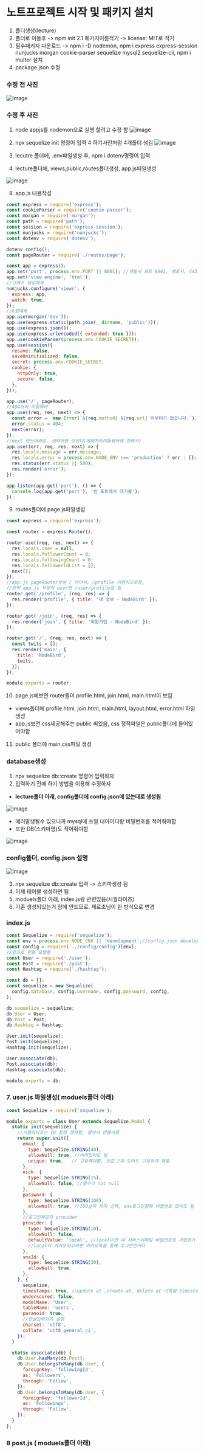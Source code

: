 # 노트프로젝트 시작 및 패키지 설치
1. 폴더생성(lecture)
2. 폴더로 이동후 -> npm init
2.1 패키지이름적기 -> license: MIT로 적기
3. 필수패키지 다운로드 -> npm i -D nodemon, npm i express express-session nunjucks morgan cookie-parser sequelize mysql2 sequelize-cli, npm i multer 설치
4. package.json 수정

### 수정 전 사진
![image](https://user-images.githubusercontent.com/82345970/177068288-57983d37-ad7d-4846-a414-5d16b66efb4d.png)

### 수정 후 사진
1. node appjs를 nodemon으로 실행 할려고 수정 함 
![image](https://user-images.githubusercontent.com/82345970/177068405-8028eeed-9bff-4059-b5ab-23d607010e3a.png)

5. npx sequelize init 명령어 입력
    4 하기사진처럼 4개폴더 생김
![image](https://user-images.githubusercontent.com/82345970/177068621-4d18df01-691d-453c-bbe4-2d41defeaf97.png)

6. lecutre 폴더에, .env파일생성 후, npm i dotenv명령어 입력
7. lecture폴더에, views,public,routes폴더생성, app.js파일생성

![image](https://user-images.githubusercontent.com/82345970/177069169-60a95f1e-daac-4548-b622-113f2ffc8f3b.png)

8. app.js 내용작성
```js
const express = require('express');
const cookieParser = require('cookie-parser');
const morgan = require('morgan');
const path = require('path');
const session = require('express-session');
const nunjucks = require('nunjucks');
const dotenv = require('dotenv');

dotenv.config();
const pageRouter = require('./routes/page');

const app = express();
app.set('port', process.env.PORT || 8001); //개발시 포트 8001, 배포시, 443포트사용
app.set('view engine', 'html');
//넌적스 생성예제
nunjucks.configure('views', {
  express: app,
  watch: true,
});
//6장예제
app.use(morgan('dev'));
app.use(express.static(path.join(__dirname, 'public')));
app.use(express.json());
app.use(express.urlencoded({ extended: true }));
app.use(cookieParser(process.env.COOKIE_SECRET));
app.use(session({
  resave: false,
  saveUninitialized: false,
  secret: process.env.COOKIE_SECRET,
  cookie: {
    httpOnly: true,
    secure: false,
  },
}));

app.use('/', pageRouter);
//404처리 미들웨어
app.use((req, res, next) => {
  const error =  new Error(`${req.method} ${req.url} 라우터가 없습니다.`);
  error.status = 404;
  next(error);
});
//next 안쓰더라도, 생략하면 안된다(에러처리미들웨어에 한해서)
app.use((err, req, res, next) => {
  res.locals.message = err.message;
  res.locals.error = process.env.NODE_ENV !== 'production' ? err : {};
  res.status(err.status || 500);
  res.render('error');
});

app.listen(app.get('port'), () => {
  console.log(app.get('port'), '번 포트에서 대기중');
});
```

9. routes폴더에 page.js파일생성
```js
const express = require('express');

const router = express.Router();

router.use((req, res, next) => {
  res.locals.user = null;
  res.locals.followerCount = 0;
  res.locals.followingCount = 0;
  res.locals.followerIdList = [];
  next();
});
//app.js pageRouter부분 / 이어서, /profile 이런식으로함,
//만약 app.js 부분이 user면 /user/profile로 됨
router.get('/profile', (req, res) => {
  res.render('profile', { title: '내 정보 - NodeBird' });
});

router.get('/join', (req, res) => {
  res.render('join', { title: '회원가입 - NodeBird' });
});

router.get('/', (req, res, next) => {
  const twits = [];
  res.render('main', {
    title: 'NodeBird',
    twits,
  });
});

module.exports = router;
```

10. page.js에보면 router들이 profile.html, join.html, main.html이 보임
- views폴더에 profile.html, join.html, main.html, layout.html, error.html 파일생성
- app.js보면 css제공해주는 public 써있음, css 정적파일은 public폴더에 들어있어야함

11. public 폴더에 main.css파일 생성
### database생성
1. npx sequelize db::create 명령어 입력하자
2. 입력하기 전에 하기 방법을 이용해 수정하자
- **lecture폴더 아래, config폴더에 config.json에 있는대로 생성됨**

![image](https://user-images.githubusercontent.com/82345970/177073313-c78c1000-0be3-4723-9609-703ab91af858.png)

- 에러발생될수 있으니까 mysql에 쓰일 내아이디랑 비밀번호를 적어줘야함
- 또한 DB(스키마명)도 적어줘야함

![image](https://user-images.githubusercontent.com/82345970/177073541-ee1fe545-f128-4e50-8215-35c94c22a144.png)

### config폴더, config.json 설명
![image](https://user-images.githubusercontent.com/82345970/177073744-187a4d97-4a53-45fe-bebd-30b1c23dbf92.png)

3. npx sequelize db::create 입력 -> 스키마생성 됨
4. 이제 테이블 생성하면 됨
5. moduels폴더 아래, index.js랑 관련있음(시퀄라이즈)
6. 기존 생성되있는거 맘에 안드므로, 제로초님이 한 방식으로 변경

### index.js
```js
const Sequelize = require('sequelize');
const env = process.env.NODE_ENV || 'development';//config.json development 가져옴
const config = require('../config/config')[env];
//앞으로 만들 모델들
const User = require('./user');
const Post = require('./post');
const Hashtag = require('./hashtag');

const db = {};
const sequelize = new Sequelize(
  config.database, config.username, config.password, config,
);

db.sequelize = sequelize;
db.User = User;
db.Post = Post;
db.Hashtag = Hashtag;

User.init(sequelize);
Post.init(sequelize);
Hashtag.init(sequelize);

User.associate(db);
Post.associate(db);
Hashtag.associate(db);

module.exports = db;
```

### 7. user.js 파일생성( moduels폴더 아래)
```js
const Sequelize = require('sequelize');

module.exports = class User extends Sequelize.Model {
  static init(sequelize) {
    //시퀄라이즈는 ID 컬럼 생략됨, 알아서 만들어줌
    return super.init({
      email: {
        type: Sequelize.STRING(40),
        allowNull: true, //비어있어도 됨
        unique: true,   // 고유해야함, 빈값 2개 있어도 고유하게 해줌
      },
      nick: {
        type: Sequelize.STRING(15),
        allowNull: false, //필수다 not null
      },
      password: {
        type: Sequelize.STRING(100),
        allowNull: true, //100글자 까지 선택, sns로그인할때 비밀번호 없어도 됨 
      },
      //로그인제공자 provider 
      provider: {
        type: Sequelize.STRING(10),
        allowNull: false,
        defaultValue: 'local', //local이면 내 서비스이메일 비밀번호로 가입한거
        //local이 카카오라고하면 카카오톡을 통해 로그인한거다
      },
      snsId: {
        type: Sequelize.STRING(30),
        allowNull: true,
      },
    }, {
      sequelize,
      timestamps: true, //update at ,create at, delete at 기록됨 timestamp: true, paranoid : true이면
      underscored: false,
      modelName: 'User',
      tableName: 'users',
      paranoid: true,
      //한글입력되게 설정
      charset: 'utf8',
      collate: 'utf8_general_ci',
    });
  }

  static associate(db) {
    db.User.hasMany(db.Post);
    db.User.belongsToMany(db.User, {
      foreignKey: 'followingId',
      as: 'Followers',
      through: 'Follow',
    });
    db.User.belongsToMany(db.User, {
      foreignKey: 'followerId',
      as: 'Followings',
      through: 'Follow',
    });
  }
};
```

### 8 post.js ( moduels폴더 아래)



